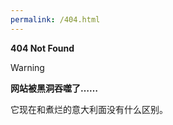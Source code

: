 ```yaml
---
permalink: /404.html
---
```


 **404 Not Found**

> [!WARNING]
> 
> **网站被黑洞吞噬了……**

它现在和煮烂的意大利面没有什么区别。
